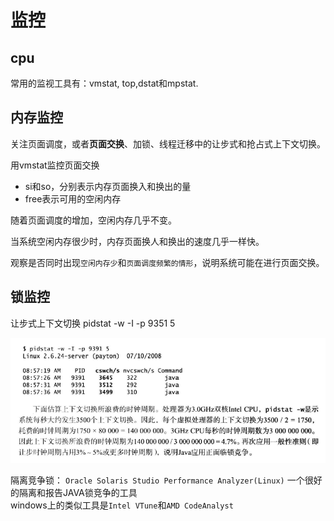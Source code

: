 # 监控

## cpu
常用的监视工具有：vmstat, top,dstat和mpstat.


## 内存监控
关注页面调度，或者**页面交换**、加锁、线程迁移中的让步式和抢占式上下文切换。

用vmstat监控页面交换

* si和so，分别表示内存页面换入和换出的量
* free表示可用的空闲内存


随着页面调度的增加，空闲内存几乎不变。

当系统空闲内存很少时，内存页面换人和换出的速度几乎一样快。

观察是否同时出现`空闲内存少`和`页面调度频繁的情形`，说明系统可能在进行页面交换。

## 锁监控
让步式上下文切换
pidstat -w -I -p 9351 5

![](/images/pidstat.png)

隔离竞争锁： `Oracle Solaris Studio Performance Analyzer(Linux)`  一个很好的隔离和报告JAVA锁竞争的工具    
windows上的类似工具是`Intel VTune`和`AMD CodeAnalyst`


